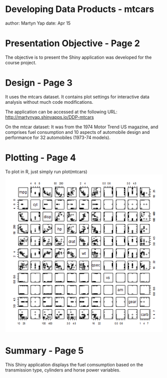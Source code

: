 Developing Data Products - mtcars
========================================================
author: Martyn Yap
date: Apr 15

Presentation Objective - Page 2
========================================================

The objective is to present the Shiny application was developed for the course project.

Design - Page 3
========================================================

It uses the mtcars dataset. It contains plot settings for interactive data analysis without much code modifications.

The application can be accessed at the following URL:
http://martynyap.shinyapps.io/DDP-mtcars

On the mtcar dataset:
It was from the 1974 Motor Trend US magazine, and comprises fuel consumption and 10 aspects of automobile design and performance for 32 automobiles (1973-74 models).

Plotting - Page 4
========================================================

To plot in R, just simply run plot(mtcars)
![plot of chunk unnamed-chunk-1](DDP-mtcars-preso-figure/unnamed-chunk-1-1.png) 

Summary - Page 5
========================================================

This Shiny application displays the fuel comsumption based on the transmission type, cylinders and horse power variables.
